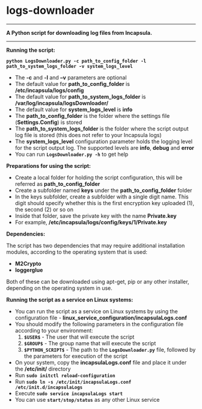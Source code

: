 # logs-downloader

----------
**A Python script for downloading log files from Incapsula.**

----------


**Running the script:**

**`python LogsDownloader.py -c path_to_config_folder -l path_to_system_logs_folder -v system_logs_level`**

 - The **-c** and **-l** and **–v** parameters are optional
 - The default value for **path_to_config_folder** is **/etc/incapsula/logs/config**
 - The default value for **path_to_system_logs_folder** is **/var/log/incapsula/logsDownloader/**
 - The default value for **system_logs_level** is **info**
 - The **path_to_config_folder** is the folder where the settings file (**Settings.Config**) is stored
 - The **path_to_system_logs_folder** is the folder where the script output log file is stored (this does not refer to your Incapsula logs)
 - The **system_logs_level** configuration parameter holds the logging level for the script output log. The supported levels are **info**, **debug** and **error**
 - You can run **`LogsDownloader.py -h`** to get help

**Preparations for using the script:**

 - Create a local folder for holding the script configuration, this will be referred as **path_to_config_folder**
 - Create a subfolder named **keys** under the **path_to_config_folder** folder 
 - In the keys subfolder, create a subfolder with a single digit name. This digit should specify whether this is the first encryption key uploaded (1), the second (2) or so on
 - Inside that folder, save the private key with the name **Private.key**
 - For example, **/etc/incapsula/logs/config/keys/1/Private.key**

**Dependencies:**

The script has two dependencies that may require additional installation modules, according to the operating system that is used:

 - **M2Crypto**
 - **loggerglue**

Both of these can be downloaded using apt-get, pip or any other installer, depending on the operating system in use.

**Running the script as a service on Linux systems:** 

 - You can run the script as a service on Linux systems by using the configuration file - **linux_service_configuration/incapsulaLogs.conf**
 -  You should modify the following parameters in the configuration file according to your environment: 
	 1. **`$USER$`** - The user that will execute the script
	 2. **`$GROUP$`** - The group name that will execute the script
	 3. **`$PYTHON_SCRIPT$`** - The path to the **`LogsDownloader.py`** file, followed by the parameters for execution of the script
 - On your system, copy the **incapsulaLogs.conf** file and place it under the **/etc/init/** directory
 - Run **`sudo initctl reload-configuration`** 
 - Run **`sudo ln -s /etc/init/incapsulaLogs.conf /etc/init.d/incapsulaLogs`**
 - Execute **`sudo service incapsulaLogs start`** 
 - You can use **`start/stop/status`** as any other Linux service

